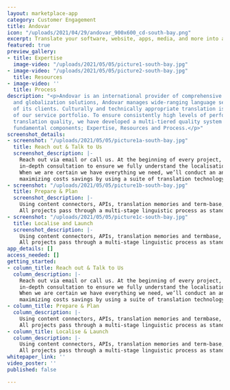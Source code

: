 ```yaml
---
layout: marketplace-app
category: Customer Engagement
title: Andovar
icon: "/uploads/2021/04/29/andovar_900x600_cd-south-bay.png"
excerpt: Translate your software, website, apps, media, and more into any language.
featured: true
preview_gallery:
- title: Expertise
  image-video: "/uploads/2021/05/05/picture1-south-bay.jpg"
- image-video: "/uploads/2021/05/05/picture2-south-bay.jpg"
  title: Resources
- image-video: ''
  title: Process
description: "<p>Andovar is an international provider of comprehensive localization
  and globalization solutions, Andovar manages wide-ranging language services on behalf
  of its clients. Culturally and technically appropriate translation is the cornerstone
  of our service portfolio. To ensure consistently high levels of performance and
  translation quality, we have developed a multi-tiered quality system featuring three
  fundamental components; Expertise, Resources and Process.</p>"
screenshot_details:
- screenshot: "/uploads/2021/05/05/picture1a-south-bay.jpg"
  title: Reach out & Talk to Us
  screenshot_description: |-
    Reach out via email or call us. At the beginning of every project, we carry out an
    in-depth consultation to ensure we fully understand the localisation requirements and to determine the technology we will deploy.
    When we are certain we have everything we need, we’ll conduct an analysis of the content,
    maximizing costs savings by using a suite of translation technology.
- screenshot: "/uploads/2021/05/05/picture1b-south-bay.jpg"
  title: Prepare & Plan
  screenshot_description: |-
    Using content connectors, APIs, translation memories and term-base, as well as style guides and other reference materials, the translation and localization process begins.
    All projects pass through a multi-stage linguistic process as standard, including translation by subject matter experts and editing by separate senior editors.
- screenshot: "/uploads/2021/05/05/picture1c-south-bay.jpg"
  title: Localise and Launch
  screenshot_description: |-
    Using content connectors, APIs, translation memories and termbase, as well as style guides and other reference materials, the translation and localization process begins.
    All projects pass through a multi-stage linguistic process as standard, including translation by subject matter experts and editing by separate senior editors.
app_details: []
access_needed: []
getting_started:
- column_title: Reach out & Talk to Us
  column_description: |-
    Reach out via email or call us. At the beginning of every project, we carry out an
    in-depth consultation to ensure we fully understand the localisation requirements and to determine the technology we will deploy.
    When we are certain we have everything we need, we’ll conduct an analysis of the content,
    maximizing costs savings by using a suite of translation technology.
- column_title: Prepare & Plan
  column_description: |-
    Using content connectors, APIs, translation memories and termbase, as well as style guides and other reference materials, the translation and localization process begins.
    All projects pass through a multi-stage linguistic process as standard, including translation by subject matter experts and editing by separate senior editors.
- column_title: Localise & Launch
  column_description: |-
    Using content connectors, APIs, translation memories and term-base, as well as style guides and other reference materials, the translation and localization process begins.
    All projects pass through a multi-stage linguistic process as standard, including translation by subject matter experts and editing by separate senior editors.
whitepaper_link: ''
video_poster: ''
published: false

---
```

